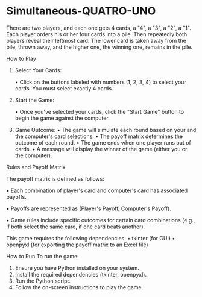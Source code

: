 # Simultaneous-QUATRO-UNO
There are two players, and each one gets 4 cards, a "4", a "3", a "2", a "1". Each player orders his or her four cards into a pile. Then repeatedly both players reveal their leftmost card. The lower card is taken away from the pile, thrown away, and the higher one, the winning one, remains in the pile.


How to Play
1.	Select Your Cards:
   
    •	Click on the buttons labeled with numbers (1, 2, 3, 4) to select your cards. You must select exactly 4 cards.
3.	Start the Game:
   
    •	Once you've selected your cards, click the "Start Game" button to begin the game against the computer.

4.	Game Outcome:
    •	The game will simulate each round based on your and the computer's card selections.
    •	The payoff matrix determines the outcome of each round.
    •	The game ends when one player runs out of cards.
    •	A message will display the winner of the game (either you or the computer).

Rules and Payoff Matrix

The payoff matrix is defined as follows:

  •	Each combination of player's card and computer's card has associated payoffs.
  
  •	Payoffs are represented as (Player's Payoff, Computer's Payoff).
  
  •	Game rules include specific outcomes for certain card combinations (e.g., if both select the same card, if one card beats another).

    
This game requires the following dependencies:
    •	tkinter (for GUI)
    •	openpyxl (for exporting the payoff matrix to an Excel file)
    
How to Run
To run the game:

1.	Ensure you have Python installed on your system.
2.	Install the required dependencies (tkinter, openpyxl).
3.	Run the Python script.
4.	Follow the on-screen instructions to play the game.

